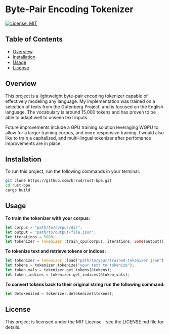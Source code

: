 # Byte-Pair Encoding Tokenizer
[![License: MIT](https://img.shields.io/badge/License-MIT-yellow.svg)](LICENSE.md)


## Table of Contents
- [Overview](#overview)
- [Installation](#installation)
- [Usage](#usage)
- [License](#license)


## Overview <a name="overview"></a>
This project is a lightweight byte-pair encoding tokenizer capable of effectively modeling any language. My implementation was trained on a selection of texts from the Gutenberg Project, and is focused on the English language. The vocabulary is around 15,000 tokens and has proven to be able to adapt well to unseen text inputs.

Future improvements include a GPU training solution leveraging WGPU to allow for a larger training corpus, and more responsive training. I would also like to train a capitalized, and multi-lingual tokenizer after perfomance improvements are in place.


## Installation <a name="installation"></a>
To run this project, run the following commands in your terminal:

```sh
git clone https://github.com/krrud/rust-bpe.git
cd rust-bpe
cargo build
```


## Usage <a name="usage"></a>
**To train the tokenizer with your corpus:**
```rust
let corpus = "path/to/corpus/dir";
let output = "path/to/output-file.json";
let iterations = 5000;
let tokenizer = Tokenizer::train_cpu(corpus, iterations, Some(output));
```

**To tokenize text and retrieve tokens or indices:**
```rust
let tokenizer = Tokenizer::load("path/to/your/trained-tokenizer.json").unwrap();
let tokens = tokenizer.tokenize("your text to tokenize");
let token_vals = tokenizer.get_tokens(&tokens);
let token_indices = tokenizer.get_indices(&token_vals);
```

**To convert tokens back to their original string run the following command:**
```rust
let detokenized = tokenizer.detokenize(&tokens);
```


## License <a name="license"></a>
This project is licensed under the MIT License - see the LICENSE.md file for details.
